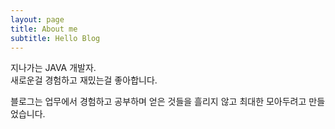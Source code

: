 ```yaml
---
layout: page
title: About me
subtitle: Hello Blog
---
```


지나가는 JAVA 개발자.  
새로운걸 경험하고 재밌는걸 좋아합니다.  

블로그는 업무에서 경험하고 공부하며 얻은 것들을 흘리지 않고 최대한 모아두려고 만들었습니다.
